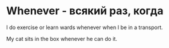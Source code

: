 # Whenever - всякий раз, когда

I do exercise or learn wards whenever when I be in a transport.

My cat sits in the box whenever he can do it.
